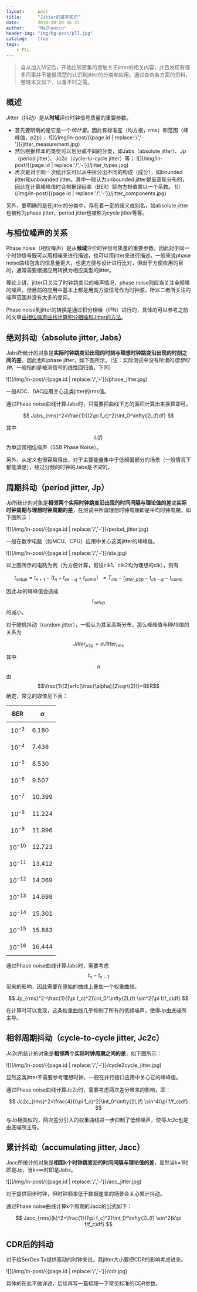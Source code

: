 ```yaml
---
layout:     post
title:      "Jitter的基本知识"
date:       2018-10-20 16:25 
author:     "MaZhaoxin"
header-img: "img/bg-post/pll.jpg"
catalog:    true
tags:
    - PLL
---
```


> 自从加入M记后，开始比较密集的接触关于jitter的相关内容，并且发现有很多同事并不能很清楚的认识到jitter的分类和应用。通过查询各方面的资料，整理本文如下，以备不时之需。

## 概述

Jitter（抖动）是从**时域**评价时钟信号质量的重要参数。

- 首先要明确的是它是一个*统计量*，因此有标准差（均方根，rms）和范围（峰峰值，p2p）；
  ![](/img/in-post/{{page.id | replace:'/','-'}}/jitter_measurement.jpg)
- 然后根据样本的类型可以划分成不同的分类，如Jabs（absolute jitter）、Jp（period jitter）、Jc2c（cycle-to-cycle jitter）等；
  ![](/img/in-post/{{page.id | replace:'/','-'}}/jitter_types.jpg)
- 再次是对于同一次统计又可以从中拆分出不同的构成（成分），如bounded jitter和unbounded jitter。其中一般认为unbounded jitter是呈高斯分布的，因此在计算峰峰值时会根据误码率（BER）将均方根值乘以一个系数。
  ![](/img/in-post/{{page.id | replace:'/','-'}}/jitter_components.jpg)

另外，要明确的是在jitter的分类中，存在着一定的歧义或别名，如absolute jitter也被称为phase jitter，period jitter也被称为cycle jitter等等。

## 与相位噪声的关系

Phase noise（相位噪声）是从**频域**评价时钟信号质量的重要参数。因此对于同一个时钟信号既可以用相噪来进行描述，也可以用jitter来进行描述。一般来说phase noise曲线包含的信息量更大，也更方便与设计进行比对，但出于方便应用的目的，通常需要根据应用转换为相应类型的jitter。

理论上讲，jitter只关注了时钟跳变沿的噪声情况，phase noise则应当关注全频带的噪声，但目前的应用中基本上都是用类方波信号作为时钟源，所以二者所关注的噪声范围并没有太多的差异。

Phase noise到jitter的转换是通过积分相噪（IPN）进行的，具体的可以参考之前的文章[由相位噪声曲线计算积分相噪和Jitter的方法](../../../../2015/08/09/Calculate_IPN_Jitter_Based_On_Phase_Noise/)。

## 绝对抖动（absolute jitter, Jabs）

Jabs所统计的对象是**实际时钟跳变沿出现的时刻与理想时钟跳变沿出现的时刻之间的差**，因此也叫phase jitter，如下图所示。（注：实际测试中没有所谓的*理想时钟*，一般指的是被测信号的线性回归值，下同）

![](/img/in-post/{{page.id | replace:'/','-'}}/phase_jitter.jpg)

一般ADC、DAC应用关心这类jitter的rms值。

通过Phase noise曲线计算Jabs时，只需要把曲线下方的面积计算出来换算即可。

$$
Jabs_{rms}^2=\frac{1}{(2\pi f_c)^2}\int_0^\infty{2L(f)df}
$$

其中$$L(f)$$为单边带相位噪声（SSB Phase Noise）。

另外，从定义也很容易得出，对于主要能量集中于低频偏部分的场景（一般情况下都能满足），经过分频的时钟的Jabs是*不变*的。

## 周期抖动（period jitter, Jp）

Jp所统计的对象是**相邻两个实际时钟跳变沿出现的时间间隔与理论值的差**或**实际时钟周期与理想时钟周期的差**，在测试中所谓理想时钟周期即是平均时钟周期，如下图所示：

![](/img/in-post/{{page.id | replace:'/','-'}}/period_jitter.jpg)

一般在数字电路（如MCU、CPU）应用中关心这类jitter的峰峰值。

![](/img/in-post/{{page.id | replace:'/','-'}}/sta.jpg)

以上图所示的电路为例（为方便计算，假设clk1、clk2均为理想的clk），则有

$$
t_{setup}=t_{n+1}-(t_n+t_{ck-q}+t_{comb}）=T_{clk}-t_{jitter\_p2p}-t_{ck-q}-t_{comb}
$$

因此Jp的峰峰值会造成$$t_{setup}$$的减小。

对于随机抖动（random jitter），一般认为其呈高斯分布，那么峰峰值与RMS值的关系为

$$
Jitter_{p2p}=\alpha Jitter_{rms}
$$

其中$$\alpha$$由$$\frac{1}{2}erfc(\frac{\alpha}{2\sqrt(2)})=BER$$确定，常见的取值见下表：

| BER       | $$\alpha$$ |
| --------- | ------ |
| $$10^{-3}$$   | 6.180  |
| $$10^{-4}$$   | 7.438       |
| $$10^{-5}$$   | 8.530       |
| $$10^{-6}$$ | 9.507       |
| $$10^{-7}$$   | 10.399       |
| $$10^{-8}$$ | 11.224       |
| $$10^{-9}$$ | 11.996       |
| $$10^{-10}$$ | 12.723       |
| $$10^{-11}$$ | 13.412       |
| $$10^{-12}$$ | 14.069       |
| $$10^{-13}$$ | 14.698       |
| $$10^{-14}$$ | 15.301       |
| $$10^{-15}$$ | 15.883       |
| $$10^{-16}$$ | 16.444       |

通过Phase noise曲线计算Jabs时，需要考虑$$t_n-t_{n-1}$$带来的影响，因此需要在原始的曲线上叠加一个权重曲线。

$$
Jp_{rms}^2=\frac{1}{(\pi f_c)^2}\int_0^\infty{2L(f) \sin^2(\pi f/f_c)df}
$$

在计算时可以发现，这条权重曲线几乎抑制了所有的低频噪声，使得Jp由底噪所主导。

## 相邻周期抖动（cycle-to-cycle jitter, Jc2c）

Jc2c所统计的对象是**相邻两个实际时钟周期之间的差**，如下图所示：

![](/img/in-post/{{page.id | replace:'/','-'}}/cycle2cycle_jitter.jpg)

显然这类jitter不需要参考理想时钟，一般在并行接口应用中关心它的峰峰值。

通过Phase noise曲线计算Jc2c时，需要考虑两次差分带来的影响，即：

$$
Jc2c_{rms}^2=\frac{4}{(\pi f_c)^2}\int_0^\infty{2L(f) \sin^4(\pi f/f_c)df}
$$

与Jp相类似的，两次差分引入的权重曲线进一步抑制了低频噪声，使得Jc2c也是由底噪所主导。

## 累计抖动（accumulating jitter, Jacc）

Jacc所统计的对象是**相距k个时钟跳变沿的时间间隔与理论值的差**，显然当k=1时即是Jp，当k=∞时即是Jabs。

![](/img/in-post/{{page.id | replace:'/','-'}}/acc_jitter.jpg)

对于提供同步时钟，但时钟频率低于数据速率的场景会关心累计抖动。

通过Phase noise曲线计算k个周期的Jacc的公式如下：

$$
Jacc_{rms}(k)^2=\frac{1}{(\pi f_c)^2}\int_0^\infty{2L(f) \sin^2(k\pi f/f_c)df}
$$

## CDR后的抖动

对于给SerDes Tx提供驱动的时钟来说，其jitter大小要把CDR的影响考虑进来。

![](/img/in-post/{{page.id | replace:'/','-'}}/cdr.jpg)

具体的在此不做详述，后续再写一篇梳理一下常见标准的CDR参数。

